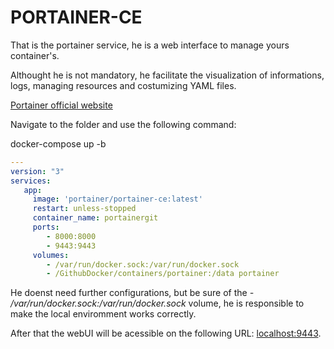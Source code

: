 # PORTAINER-CE

That is the portainer service, he is a web interface to manage yours container's.

Althought he is not mandatory, he facilitate the visualization of informations, logs, managing resources and costumizing YAML files.

[Portainer official website](https://www.portainer.io/)

Navigate to the folder and use the following command:

docker-compose up -b

```yaml
---
version: "3"
services:
   app:
     image: 'portainer/portainer-ce:latest'
     restart: unless-stopped
     container_name: portainergit
     ports:
        - 8000:8000
        - 9443:9443
     volumes:
        - /var/run/docker.sock:/var/run/docker.sock
        - /GithubDocker/containers/portainer:/data portainer
```
He doenst need further configurations, but be sure of the *- /var/run/docker.sock:/var/run/docker.sock* volume, he is responsible to make the local enviromment works correctly.

After that the webUI will be acessible on the following URL: <localhost:9443>.
